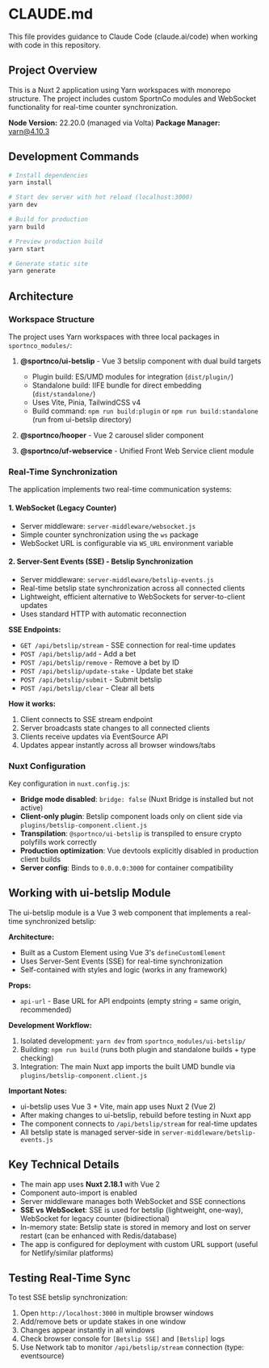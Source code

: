 # CLAUDE.md

This file provides guidance to Claude Code (claude.ai/code) when working with code in this repository.

## Project Overview

This is a Nuxt 2 application using Yarn workspaces with monorepo structure. The project includes custom SportnCo modules and WebSocket functionality for real-time counter synchronization.

**Node Version:** 22.20.0 (managed via Volta)
**Package Manager:** yarn@4.10.3

## Development Commands

```bash
# Install dependencies
yarn install

# Start dev server with hot reload (localhost:3000)
yarn dev

# Build for production
yarn build

# Preview production build
yarn start

# Generate static site
yarn generate
```

## Architecture

### Workspace Structure

The project uses Yarn workspaces with three local packages in `sportnco_modules/`:

1. **@sportnco/ui-betslip** - Vue 3 betslip component with dual build targets
   - Plugin build: ES/UMD modules for integration (`dist/plugin/`)
   - Standalone build: IIFE bundle for direct embedding (`dist/standalone/`)
   - Uses Vite, Pinia, TailwindCSS v4
   - Build command: `npm run build:plugin` or `npm run build:standalone` (run from ui-betslip directory)

2. **@sportnco/hooper** - Vue 2 carousel slider component

3. **@sportnco/uf-webservice** - Unified Front Web Service client module

### Real-Time Synchronization

The application implements two real-time communication systems:

#### 1. WebSocket (Legacy Counter)
- Server middleware: `server-middleware/websocket.js`
- Simple counter synchronization using the `ws` package
- WebSocket URL is configurable via `WS_URL` environment variable

#### 2. Server-Sent Events (SSE) - Betslip Synchronization
- Server middleware: `server-middleware/betslip-events.js`
- Real-time betslip state synchronization across all connected clients
- Lightweight, efficient alternative to WebSockets for server-to-client updates
- Uses standard HTTP with automatic reconnection

**SSE Endpoints:**
- `GET /api/betslip/stream` - SSE connection for real-time updates
- `POST /api/betslip/add` - Add a bet
- `POST /api/betslip/remove` - Remove a bet by ID
- `POST /api/betslip/update-stake` - Update bet stake
- `POST /api/betslip/submit` - Submit betslip
- `POST /api/betslip/clear` - Clear all bets

**How it works:**
1. Client connects to SSE stream endpoint
2. Server broadcasts state changes to all connected clients
3. Clients receive updates via EventSource API
4. Updates appear instantly across all browser windows/tabs

### Nuxt Configuration

Key configuration in `nuxt.config.js`:

- **Bridge mode disabled**: `bridge: false` (Nuxt Bridge is installed but not active)
- **Client-only plugin**: Betslip component loads only on client side via `plugins/betslip-component.client.js`
- **Transpilation**: `@sportnco/ui-betslip` is transpiled to ensure crypto polyfills work correctly
- **Production optimization**: Vue devtools explicitly disabled in production client builds
- **Server config**: Binds to `0.0.0.0:3000` for container compatibility

## Working with ui-betslip Module

The ui-betslip module is a Vue 3 web component that implements a real-time synchronized betslip:

**Architecture:**
- Built as a Custom Element using Vue 3's `defineCustomElement`
- Uses Server-Sent Events (SSE) for real-time synchronization
- Self-contained with styles and logic (works in any framework)

**Props:**
- `api-url` - Base URL for API endpoints (empty string = same origin, recommended)

**Development Workflow:**
1. Isolated development: `yarn dev` from `sportnco_modules/ui-betslip/`
2. Building: `npm run build` (runs both plugin and standalone builds + type checking)
3. Integration: The main Nuxt app imports the built UMD bundle via `plugins/betslip-component.client.js`

**Important Notes:**
- ui-betslip uses Vue 3 + Vite, main app uses Nuxt 2 (Vue 2)
- After making changes to ui-betslip, rebuild before testing in Nuxt app
- The component connects to `/api/betslip/stream` for real-time updates
- All betslip state is managed server-side in `server-middleware/betslip-events.js`

## Key Technical Details

- The main app uses **Nuxt 2.18.1** with Vue 2
- Component auto-import is enabled
- Server middleware manages both WebSocket and SSE connections
- **SSE vs WebSocket**: SSE is used for betslip (lightweight, one-way), WebSocket for legacy counter (bidirectional)
- In-memory state: Betslip state is stored in memory and lost on server restart (can be enhanced with Redis/database)
- The app is configured for deployment with custom URL support (useful for Netlify/similar platforms)

## Testing Real-Time Sync

To test SSE betslip synchronization:
1. Open `http://localhost:3000` in multiple browser windows
2. Add/remove bets or update stakes in one window
3. Changes appear instantly in all windows
4. Check browser console for `[Betslip SSE]` and `[Betslip]` logs
5. Use Network tab to monitor `/api/betslip/stream` connection (type: eventsource)
